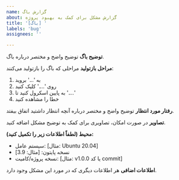 ```yaml
---
name: گزارش باگ
about: گزارش مشکل برای کمک به بهبود پروژه
title: '[باگ] '
labels: 'bug'
assignees: ''

---
```


**توضیح باگ**
توضیح واضح و مختصر درباره باگ.

**مراحل بازتولید**
مراحلی که باگ را بازتولید می‌کنند:
1. به '...' بروید
2. روی '....' کلیک کنید
3. به پایین اسکرول کنید تا '....'
4. خطا را مشاهده کنید

**رفتار مورد انتظار**
توضیح واضح و مختصر درباره آنچه انتظار داشتید اتفاق بیفتد.

**تصاویر**
در صورت امکان، تصاویری برای کمک به توضیح مشکل اضافه کنید.

**محیط (لطفاً اطلاعات زیر را تکمیل کنید):**
 - سیستم عامل: [مثال: Ubuntu 20.04]
 - نسخه پایتون: [مثال: 3.9]
 - نسخه پروژه/کامیت: [مثال: v1.0.0 یا کد commit]

**اطلاعات اضافی**
هر اطلاعات دیگری که در مورد این مشکل وجود دارد.